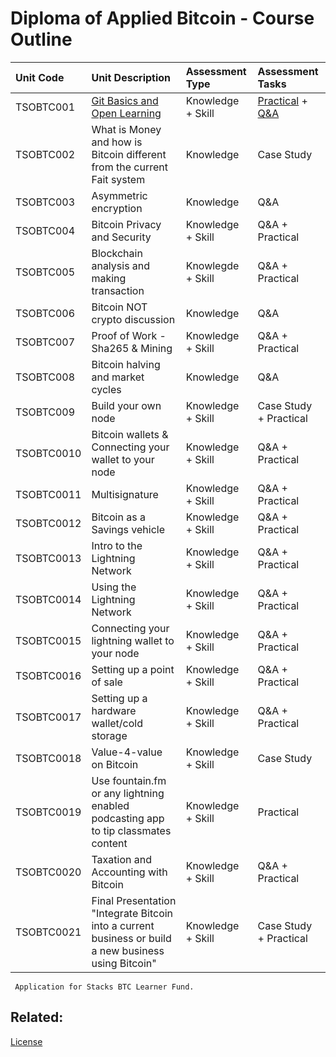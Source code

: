 # Diploma of Applied Bitcoin - Course Outline

Unit Code | Unit Description | Assessment Type |Assessment Tasks
| :--- | :--- | :--- | :---
TSOBTC001 |[Git Basics and Open Learning](/Units-of-Competency/TSOBTC001-Git-Basics-Open-Learning.md) |Knowledge + Skill | [Practical](/Assessment-Tasks/TSOBTC001-Assessment-Tasks-01%20.md) + [Q&A](/Assessment-Tasks/TSOBTC001-Assessment-Tasks-02.md)
TSOBTC002 |What is Money and how is Bitcoin different from the current Fait system |Knowledge | Case Study
TSOBTC003 |Asymmetric encryption | Knowledge | Q&A
TSOBTC004 |Bitcoin Privacy and Security |Knowledge + Skill | Q&A + Practical
TSOBTC005 |Blockchain analysis and making transaction |Knowlegde + Skill | Q&A + Practical
TSOBTC006 |Bitcoin NOT crypto discussion |Knowledge |Q&A
TSOBTC007 |Proof of Work - Sha265 & Mining |Knowledge + Skill |Q&A + Practical
TSOBTC008 |Bitcoin halving and market cycles |Knowledge |Q&A
TSOBTC009 |Build your own node | Knowledge + Skill | Case Study + Practical
TSOBTC0010 |Bitcoin wallets & Connecting your wallet to your node |Knowledge + Skill |Q&A + Practical
TSOBTC0011 |Multisignature |Knowledge + Skill |Q&A + Practical
TSOBTC0012 |Bitcoin as a Savings vehicle |Knowledge + Skill |Q&A + Practical
TSOBTC0013 |Intro to the Lightning Network |Knowledge + Skill |Q&A + Practical
TSOBTC0014 |Using the Lightning Network |Knowledge + Skill |Q&A + Practical
TSOBTC0015 |Connecting your lightning wallet to your node |Knowledge + Skill |Q&A + Practical
TSOBTC0016 |Setting up a point of sale |Knowledge + Skill |Q&A + Practical
TSOBTC0017 |Setting up a hardware wallet/cold storage |Knowledge + Skill |Q&A + Practical
TSOBTC0018 |Value-4-value on Bitcoin |Knowledge + Skill |Case Study 
TSOBTC0019 |Use fountain.fm or any lightning enabled podcasting app to tip classmates content |Knowledge + Skill |Practical
TSOBTC0020 |Taxation and Accounting with Bitcoin |Knowledge + Skill |Q&A + Practical
TSOBTC0021 |Final Presentation "Integrate Bitcoin into a current business or build a new business using Bitcoin" |Knowledge + Skill |Case Study + Practical

     Application for Stacks BTC Learner Fund.

## Related:

[License](/LICENSE)
